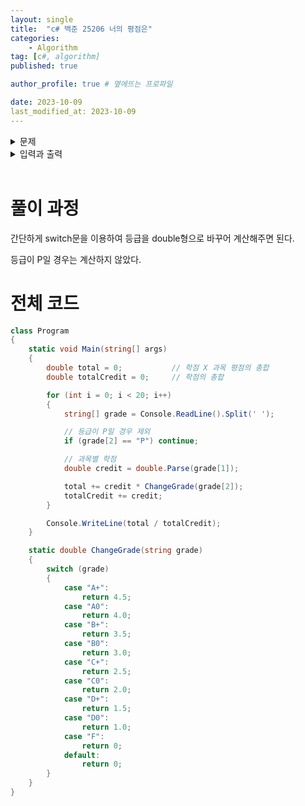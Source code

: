 ```yaml
---
layout: single
title:  "c# 백준 25206 너의 평점은"
categories: 
    - Algorithm
tag: [c#, algorithm]
published: true

author_profile: true # 옆에뜨는 프로파일

date: 2023-10-09
last_modified_at: 2023-10-09
---
```


<details>
<summary>문제</summary>
<div markdown="1"> 

인하대학교 컴퓨터공학과를 졸업하기 위해서는, 전공평점이 3.3 이상이거나 졸업고사를 통과해야 한다. 그런데 아뿔싸, 치훈이는 깜빡하고 졸업고사를 응시하지 않았다는 사실을 깨달았다!

치훈이의 전공평점을 계산해주는 프로그램을 작성해보자.

전공평점은 전공과목별 (학점 × 과목평점)의 합을 학점의 총합으로 나눈 값이다.

인하대학교 컴퓨터공학과의 등급에 따른 과목평점은 다음 표와 같다.

![image](https://github.com/novicehog/comments/assets/131991619/510b5100-0f00-4ae5-8e02-987184f6598f)

P/F 과목의 경우 등급이 P또는 F로 표시되는데, 등급이 P인 과목은 계산에서 제외해야 한다.

과연 치훈이는 무사히 졸업할 수 있을까?

<br>

</div>
</details>

<details>
<summary>입력과 출력</summary>
<div markdown="1">   

**입력**

20줄에 걸쳐 치훈이가 수강한 전공과목의 과목명, 학점, 등급이 공백으로 구분되어 주어진다.

**출력**

치훈이의 전공평점을 출력한다.

정답과의 절대오차 또는 상대오차가 
`10^-4` 이하이면 정답으로 인정한다.

</div>
</details>

<br>


# 풀이 과정

간단하게 switch문을 이용하여 등급을 double형으로 바꾸어 계산해주면 된다.

등급이 P일 경우는 계산하지 않았다.


# 전체 코드
```c#
class Program
{
    static void Main(string[] args)
    {
        double total = 0;           // 학점 X 과목 평점의 총합
        double totalCredit = 0;     // 학점의 총합

        for (int i = 0; i < 20; i++)
        {
            string[] grade = Console.ReadLine().Split(' ');

            // 등급이 P일 경우 제외
            if (grade[2] == "P") continue;

            // 과목별 학점
            double credit = double.Parse(grade[1]); 

            total += credit * ChangeGrade(grade[2]);
            totalCredit += credit;
        }

        Console.WriteLine(total / totalCredit);
    }

    static double ChangeGrade(string grade)
    {
        switch (grade)
        {
            case "A+":
                return 4.5;
            case "A0":
                return 4.0;
            case "B+":
                return 3.5;
            case "B0":
                return 3.0;
            case "C+":
                return 2.5;
            case "C0":
                return 2.0;
            case "D+":
                return 1.5;
            case "D0":
                return 1.0;
            case "F":
                return 0;
            default:
                return 0;
        }
    }
}
```